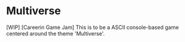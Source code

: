 # Multiverse
[WIP] [Careerin Game Jam] This is to be a ASCII console-based game centered around the theme 'Multiverse'.
